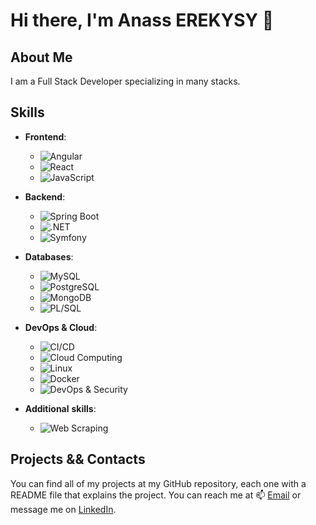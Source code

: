 # Hi there, I'm Anass EREKYSY 👋

## About Me
I am a Full Stack Developer specializing in many stacks.

## Skills

- **Frontend**:
  - ![Angular](https://img.shields.io/badge/-Angular-DD0031?logo=angular&logoColor=white&style=for-the-badge)
  - ![React](https://img.shields.io/badge/-React-61DAFB?logo=react&logoColor=white&style=for-the-badge)
  - ![JavaScript](https://img.shields.io/badge/-JavaScript-F7DF1E?logo=javascript&logoColor=black&style=for-the-badge)

- **Backend**:
  - ![Spring Boot](https://img.shields.io/badge/-Spring%20Boot-6DB33F?logo=spring-boot&logoColor=white&style=for-the-badge)
  - ![.NET](https://img.shields.io/badge/-.NET-512BD4?logo=dotnet&logoColor=white&style=for-the-badge)
  - ![Symfony](https://img.shields.io/badge/-Symfony-000000?logo=symfony&logoColor=white&style=for-the-badge)

- **Databases**:
  - ![MySQL](https://img.shields.io/badge/-MySQL-4479A1?logo=mysql&logoColor=white&style=for-the-badge)
  - ![PostgreSQL](https://img.shields.io/badge/-PostgreSQL-336791?logo=postgresql&logoColor=white&style=for-the-badge)
  - ![MongoDB](https://img.shields.io/badge/-MongoDB-47A248?logo=mongodb&logoColor=white&style=for-the-badge)
  - ![PL/SQL](https://img.shields.io/badge/-PL/SQL-4479A1?logo=oracle&logoColor=white&style=for-the-badge)

- **DevOps & Cloud**:
  - ![CI/CD](https://img.shields.io/badge/-CI/CD-007ACC?logo=githubactions&logoColor=white&style=for-the-badge)
  - ![Cloud Computing](https://img.shields.io/badge/-Cloud%20Computing-4285F4?logo=google-cloud&logoColor=white&style=for-the-badge)
  - ![Linux](https://img.shields.io/badge/-Linux-FCC624?logo=linux&logoColor=black&style=for-the-badge)
  - ![Docker](https://img.shields.io/badge/-Docker-2496ED?logo=docker&logoColor=white&style=for-the-badge)
  - ![DevOps & Security](https://img.shields.io/badge/-DevOps%20&%20Security-7D3F6D?logo=devops&logoColor=white&style=for-the-badge)

- **Additional** **skills**:
  - ![Web Scraping](https://img.shields.io/badge/-Web%20Scraping-FF5733?logo=scrapy&logoColor=white&style=for-the-badge)

## Projects && Contacts
You can find all of my projects at my GitHub repository, each one with a README file that explains the project. You can reach me at 📫 [Email](mailto:ereanass@gmail.com) or message me on [LinkedIn](https://www.linkedin.com/in/anass-erekysy-5a8939204/).
